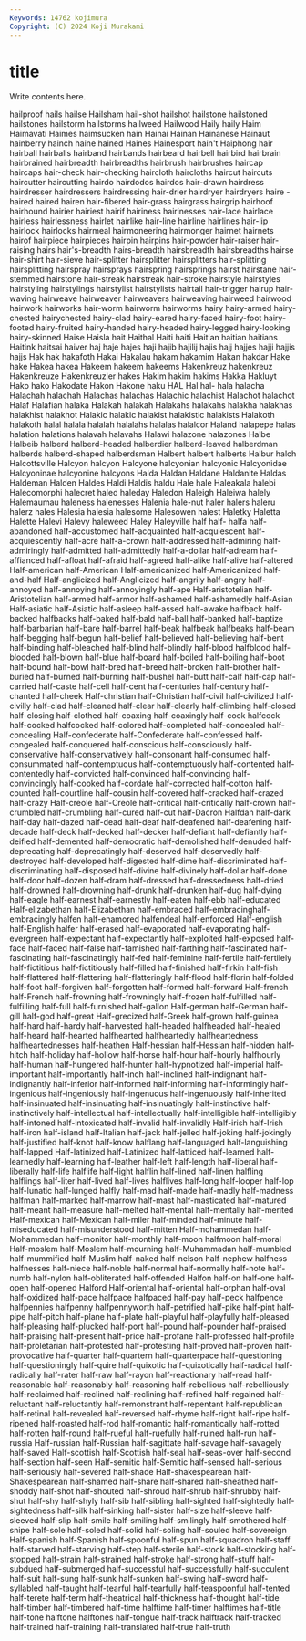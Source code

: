 ```yaml
---
Keywords: 14762 kojimura
Copyright: (C) 2024 Koji Murakami
---
```


# title

Write contents here.



 hailproof hails hailse Hailsham hail-shot hailshot
hailstone hailstoned hailstones hailstorm hailstorms hailweed Hailwood Haily haily Haim
Haimavati Haimes haimsucken hain Hainai Hainan Hainanese Hainaut hainberry hainch
haine hained Haines Hainesport hain't Haiphong hair hairball hairballs hairband
hairbands hairbeard hairbell hairbird hairbrain hairbrained hairbreadth hairbreadths hairbrush hairbrushes
haircap haircaps hair-check hair-checking haircloth haircloths haircut haircuts haircutter haircutting
hairdo hairdodos hairdos hair-drawn hairdress hairdresser hairdressers hairdressing hair-drier hairdryer
hairdryers haire -haired haired hairen hair-fibered hair-grass hairgrass hairgrip hairhoof
hairhound hairier hairiest hairif hairiness hairinesses hair-lace hairlace hairless hairlessness
hairlet hairlike hair-line hairline hairlines hair-lip hairlock hairlocks hairmeal hairmoneering
hairmonger hairnet hairnets hairof hairpiece hairpieces hairpin hairpins hair-powder hair-raiser
hair-raising hairs hair's-breadth hairs-breadth hairsbreadth hairsbreadths hairse hair-shirt hair-sieve hair-splitter
hairsplitter hairsplitters hair-splitting hairsplitting hairspray hairsprays hairspring hairsprings hairst hairstane
hair-stemmed hairstone hair-streak hairstreak hair-stroke hairstyle hairstyles hairstyling hairstylings hairstylist
hairstylists hairtail hair-trigger hairup hair-waving hairweave hairweaver hairweavers hairweaving hairweed
hairwood hairwork hairworks hair-worm hairworm hairworms hairy hairy-armed hairy-chested hairychested
hairy-clad hairy-eared hairy-faced hairy-foot hairy-footed hairy-fruited hairy-handed hairy-headed hairy-legged hairy-looking
hairy-skinned Haise Haisla hait Haithal Haiti haiti Haitian haitian haitians
Haitink haitsai haiver haj haje hajes haji hajib hajilij hajis
hajj hajjes hajji hajjis hajjs Hak hak hakafoth Hakai Hakalau
hakam hakamim Hakan hakdar Hake hake Hakea hakea Hakeem hakeem
hakeems Hakenkreuz hakenkreuz Hakenkreuze Hakenkreuzler hakes Hakim hakim hakims Hakka
Hakluyt Hako hako Hakodate Hakon Hakone haku HAL Hal hal-
hala halacha Halachah halachah Halachas halachas Halachic halachist Halachot halachot
Halaf Halafian halaka Halakah halakah Halakahs halakahs halakha halakhas halakhist
halakhot Halakic halakic halakist halakistic halakists Halakoth halakoth halal halala
halalah halalahs halalas halalcor Haland halapepe halas halation halations halavah
halavahs Halawi halazone halazones Halbe Halbeib halberd halberd-headed halberdier halberd-leaved
halberdman halberds halberd-shaped halberdsman Halbert halbert halberts Halbur halch Halcottsville
Halcyon halcyon Halcyone halcyonian halcyonic Halcyonidae Halcyoninae halcyonine halcyons Halda
Haldan Haldane Haldanite Haldas Haldeman Halden Haldes Haldi Haldis haldu
Hale hale Haleakala halebi Halecomorphi halecret haled haleday Haledon Haleigh
Haleiwa halely Halemaumau haleness halenesses Halenia hale-nut haler halers haleru
halerz hales Halesia halesia halesome Halesowen halest Haletky Haletta Halette
Halevi Halevy haleweed Haley Haleyville half half- halfa half-abandoned half-accustomed
half-acquainted half-acquiescent half-acquiescently half-acre half-a-crown half-addressed half-admiring half-admiringly half-admitted half-admittedly
half-a-dollar half-adream half-affianced half-afloat half-afraid half-agreed half-alike half-alive half-altered Half-american
half-American Half-americanized half-Americanized half-and-half Half-anglicized half-Anglicized half-angrily half-angry half-annoyed half-annoying
half-annoyingly half-ape Half-aristotelian half-Aristotelian half-armed half-armor half-ashamed half-ashamedly half-Asian Half-asiatic
half-Asiatic half-asleep half-assed half-awake halfback half-backed halfbacks half-baked half-bald half-ball
half-banked half-baptize half-barbarian half-bare half-barrel half-beak halfbeak halfbeaks half-beam half-begging
half-begun half-belief half-believed half-believing half-bent half-binding half-bleached half-blind half-blindly half-blood
halfblood half-blooded half-blown half-blue half-board half-boiled half-boiling half-boot half-bound half-bowl
half-bred half-breed half-broken half-brother half-buried half-burned half-burning half-bushel half-butt half-calf
half-cap half-carried half-caste half-cell half-cent half-centuries half-century half-chanted half-cheek Half-christian
half-Christian half-civil half-civilized half-civilly half-clad half-cleaned half-clear half-clearly half-climbing half-closed
half-closing half-clothed half-coaxing half-coaxingly half-cock halfcock half-cocked halfcocked half-colored half-completed
half-concealed half-concealing Half-confederate half-Confederate half-confessed half-congealed half-conquered half-conscious half-consciously half-conservative
half-conservatively half-consonant half-consumed half-consummated half-contemptuous half-contemptuously half-contented half-contentedly half-convicted half-convinced
half-convincing half-convincingly half-cooked half-cordate half-corrected half-cotton half-counted half-courtline half-cousin half-covered
half-cracked half-crazed half-crazy Half-creole half-Creole half-critical half-critically half-crown half-crumbled half-crumbling
half-cured half-cut half-Dacron Halfdan half-dark half-day half-dazed half-dead half-deaf half-deafened
half-deafening half-decade half-deck half-decked half-decker half-defiant half-defiantly half-deified half-demented half-democratic
half-demolished half-denuded half-deprecating half-deprecatingly half-deserved half-deservedly half-destroyed half-developed half-digested half-dime
half-discriminated half-discriminating half-disposed half-divine half-divinely half-dollar half-done half-door half-dozen half-dram
half-dressed half-dressedness half-dried half-drowned half-drowning half-drunk half-drunken half-dug half-dying half-eagle
half-earnest half-earnestly half-eaten half-ebb half-educated Half-elizabethan half-Elizabethan half-embraced half-embracinghalf-embracingly halfen
half-enamored halfendeal half-enforced Half-english half-English halfer half-erased half-evaporated half-evaporating half-evergreen
half-expectant half-expectantly half-exploited half-exposed half-face half-faced half-false half-famished half-farthing half-fascinated
half-fascinating half-fascinatingly half-fed half-feminine half-fertile half-fertilely half-fictitious half-fictitiously half-filled half-finished
half-firkin half-fish half-flattered half-flattering half-flatteringly half-flood half-florin half-folded half-foot half-forgiven
half-forgotten half-formed half-forward Half-french half-French half-frowning half-frowningly half-frozen half-fulfilled half-fulfilling
half-full half-furnished half-gallon Half-german half-German half-gill half-god half-great Half-grecized half-Greek
half-grown half-guinea half-hard half-hardy half-harvested half-headed halfheaded half-healed half-heard half-hearted
halfhearted halfheartedly halfheartedness halfheartednesses half-heathen Half-hessian half-Hessian half-hidden half-hitch half-holiday
half-hollow half-horse half-hour half-hourly halfhourly half-human half-hungered half-hunter half-hypnotized half-imperial
half-important half-importantly half-inch half-inclined half-indignant half-indignantly half-inferior half-informed half-informing half-informingly
half-ingenious half-ingeniously half-ingenuous half-ingenuously half-inherited half-insinuated half-insinuating half-insinuatingly half-instinctive half-instinctively
half-intellectual half-intellectually half-intelligible half-intelligibly half-intoned half-intoxicated half-invalid half-invalidly Half-irish half-Irish
half-iron half-island half-Italian half-jack half-jelled half-joking half-jokingly half-justified half-knot half-know
halflang half-languaged half-languishing half-lapped Half-latinized half-Latinized half-latticed half-learned half-learnedly half-learning
half-leather half-left half-length half-liberal half-liberally half-life halflife half-light halflin half-lined
half-linen halfling halflings half-liter half-lived half-lives halflives half-long half-looper half-lop
half-lunatic half-lunged halfly half-mad half-made half-madly half-madness halfman half-marked half-marrow
half-mast half-masticated half-matured half-meant half-measure half-melted half-mental half-mentally half-merited Half-mexican
half-Mexican half-miler half-minded half-minute half-miseducated half-misunderstood half-mitten Half-mohammedan half-Mohammedan half-monitor
half-monthly half-moon halfmoon half-moral Half-moslem half-Moslem half-mourning half-Muhammadan half-mumbled half-mummified
half-Muslim half-naked half-nelson half-nephew halfness halfnesses half-niece half-noble half-normal half-normally
half-note half-numb half-nylon half-obliterated half-offended Halfon half-on half-one half-open half-opened
Halford Half-oriental half-oriental half-orphan half-oval half-oxidized half-pace halfpace halfpaced half-pay
half-peck halfpence halfpennies halfpenny halfpennyworth half-petrified half-pike half-pint half-pipe half-pitch
half-plane half-plate half-playful half-playfully half-pleased half-pleasing half-plucked half-port half-pound half-pounder
half-praised half-praising half-present half-price half-profane half-professed half-profile half-proletarian half-protested half-protesting
half-proved half-proven half-provocative half-quarter half-quartern half-quarterpace half-questioning half-questioningly half-quire half-quixotic
half-quixotically half-radical half-radically half-rater half-raw half-rayon half-reactionary half-read half-reasonable half-reasonably
half-reasoning half-rebellious half-rebelliously half-reclaimed half-reclined half-reclining half-refined half-regained half-reluctant half-reluctantly
half-remonstrant half-repentant half-republican half-retinal half-revealed half-reversed half-rhyme half-right half-ripe half-ripened
half-roasted half-rod half-romantic half-romantically half-rotted half-rotten half-round half-rueful half-ruefully half-ruined
half-run half-russia Half-russian half-Russian half-sagittate half-savage half-savagely half-saved Half-scottish half-Scottish
half-seal half-seas-over half-second half-section half-seen Half-semitic half-Semitic half-sensed half-serious half-seriously
half-severed half-shade Half-shakespearean half-Shakespearean half-shamed half-share half-shared half-sheathed half-shoddy half-shot
half-shouted half-shroud half-shrub half-shrubby half-shut half-shy half-shyly half-sib half-sibling half-sighted
half-sightedly half-sightedness half-silk half-sinking half-sister half-size half-sleeve half-sleeved half-slip half-smile
half-smiling half-smilingly half-smothered half-snipe half-sole half-soled half-solid half-soling half-souled half-sovereign
Half-spanish half-Spanish half-spoonful half-spun half-squadron half-staff half-starved half-starving half-step half-sterile
half-stock half-stocking half-stopped half-strain half-strained half-stroke half-strong half-stuff half-subdued half-submerged
half-successful half-successfully half-succulent half-suit half-sung half-sunk half-sunken half-swing half-sword half-syllabled
half-taught half-tearful half-tearfully half-teaspoonful half-tented half-terete half-term half-theatrical half-thickness half-thought
half-tide half-timber half-timbered half-time halftime half-timer halftimes half-title half-tone halftone
halftones half-tongue half-track halftrack half-tracked half-trained half-training half-translated half-true half-truth
